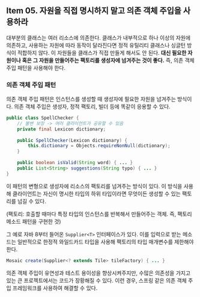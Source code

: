 ## Item 05. 자원을 직접 명시하지 말고 의존 객체 주입을 사용하라

대부분의 클래스는 여러 리소스에 의존한다. 클래스가 내부적으로 하나 이상의 자원에 의존하고, 사용하는 자원에 따라 동작이 달라진다면 정적 유틸리티 클래스나 싱글턴 방식이 적합하지 않다. 이 자원들을 클래스가 직접 만들게 해서도 안 된다. **대신 필요한 자원이나 혹은 그 자원을 만들어주는 팩토리를 생성자에 넘겨주는 것이 좋다.** 즉, 의존 객체 주입 패턴을 사용해야 한다.



### 의존 객체 주입 패턴

의존 객체 주입 패턴은 인스턴스를 생성할 때 생성자에 필요한 자원을 넘겨주는 방식이다. 의존 객체 주입은 생성자, 정적 팩토리, 빌더 등에 똑같이 응용할 수 있다.

~~~ java
public class SpellChecker {
    // 불변 보장 -> 여러 클라이언트가 공유할 수 있음
    private final Lexicon dictionary;
    
    public SpellChecker(Lexicon dictionary) {
        this.dictionary = Objects.requireNonNull(dictionary);
    }
    
    public boolean isValid(String word) { ... }
    public List<String> suggestions(String typo) { ... }
}
~~~



이 패턴의 변형으로 생성자에 리소스의 팩토리를 넘겨주는 방식이 있다. 이 방식을 사용해 클라이언트는 자신이 명시한 타입의 하위 타입이라면 무엇이든 생성할 수 있는 팩토리를 넘길 수 있다.

(팩토리: 호출할 때마다 특정 타입의 인스턴스를 반복해서 만들어주는 객체. 즉, 팩토리 메소드 패턴을 구현한 것)

그 예로 자바 8부터 들어온 `Supplier<T>` 인터페이스가 있다. 이를 입력으로 받는 메소드는 일반적으로 한정적 와일드카드 타입을 사용해 팩토리의 타입 매개변수를 제한해야 한다.

~~~ java
Mosaic create(Supplier<? extends Tile> tileFactory) { ... }
~~~



의존 객체 주입이 유연성과 테스트 용이성을 향상시켜주지만, 수많은 의존성을 가지고 있는 큰 프로젝트에서는 코드가 장황해질 수 있다. 이런 경우, 스프링 같은 의존 객체 주입 프레임워크를 사용하여 해결할 수 있다. 